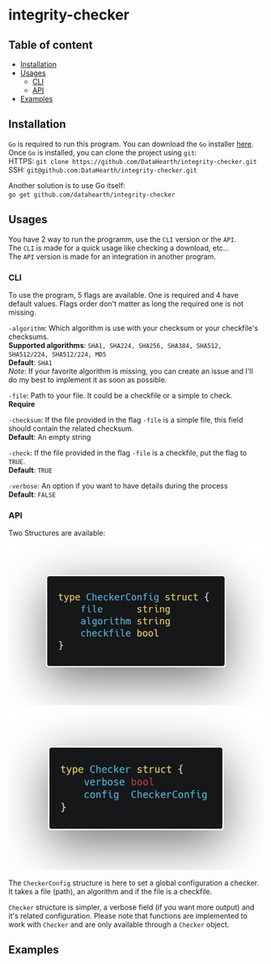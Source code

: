 # integrity-checker

## Table of content

* [Installation](##Installation)
* [Usages](##Usages)
  * [CLI](###CLI)
  * [API](###API)
* [Examples](##Examples)

## Installation

`Go` is required to run this program. You can download the `Go` installer [here](https://golang.org/dl/).  
Once `Go` is installed, you can clone the project using `git`:  
HTTPS: `git clone https://github.com/DataHearth/integrity-checker.git`  
SSH: `git@github.com:DataHearth/integrity-checker.git`  
  
Another solution is to use Go itself:  
`go get github.com/datahearth/integrity-checker`

## Usages

You have 2 way to run the programm, use the `CLI` version or the `API`.  
The `CLI` is made for a quick usage like checking a download, etc...  
The `API` version is made for an integration in another program. 

### CLI
To use the program, 5 flags are available. One is required and 4 have default values. Flags order don't matter as long the required one is not missing.  

`-algorithm`: Which algorithm is use with your checksum or your checkfile's checksums.  
__Supported algorithms__: `SHA1, SHA224, SHA256, SHA384, SHA512, SHA512/224, SHA512/224, MD5`  
__Default__: `SHA1`  
*Note*: If your favorite algorithm is missing, you can create an issue and I'll do my best to implement it as soon as possible.  
  
`-file`: Path to your file. It could be a checkfile or a simple to check.  
__Require__  

`-checksum`: If the file provided in the flag `-file` is a simple file, this field should contain the related checksum.  
__Default__: An empty string  

`-check`: If the file provided in the flag `-file` is a checkfile, put the flag to `TRUE`.  
__Default__: `TRUE`  

`-verbose`: An option if you want to have details during the process  
__Default__: `FALSE`  

### API
Two Structures are available:
![checker configuration structure](./img/checkerConfig_struct.png)
![checker configuration structure](./img/checker_struct.png)

The `CheckerConfig` structure is here to set a global configuration a checker.  It takes a file (path), an algorithm and if the file is a checkfile. 

`Checker` structure is simpler, a verbose field (if you want more output) and it's related configuration. Please note that functions are implemented to work with `Checker` and are only available through a `Checker` object.


## Examples
